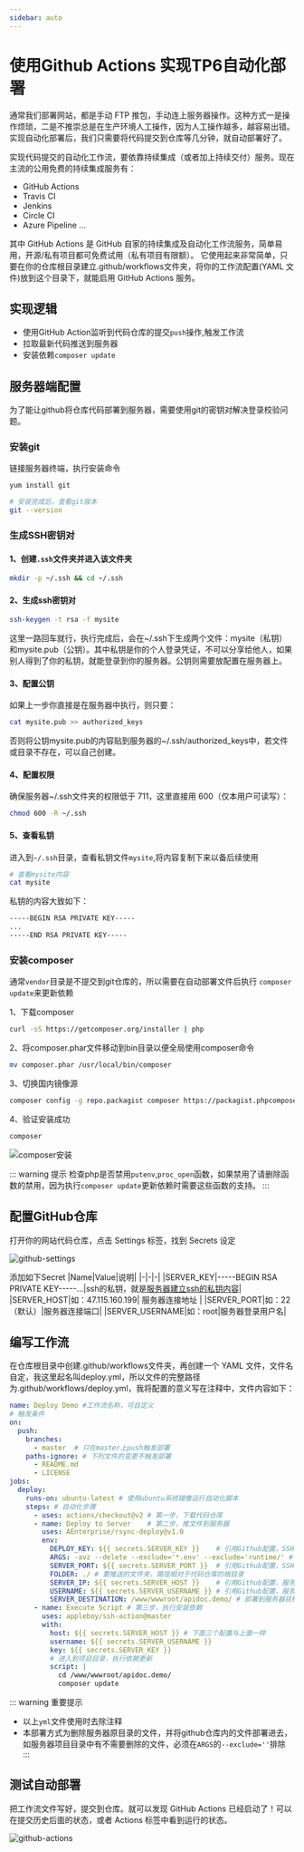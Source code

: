 ```yaml
---
sidebar: auto
---
```


# 使用Github Actions 实现TP6自动化部署

通常我们部署网站，都是手动 FTP 推包，手动连上服务器操作。这种方式一是操作烦琐，二是不推崇总是在生产环境人工操作，因为人工操作越多，越容易出错。实现自动化部署后，我们只需要将代码提交到仓库等几分钟，就自动部署好了。

实现代码提交的自动化工作流，要依靠持续集成（或者加上持续交付）服务。现在主流的公用免费的持续集成服务有：

- GitHub Actions
- Travis CI
- Jenkins
- Circle CI
- Azure Pipeline
...

其中 GitHub Actions 是 GitHub 自家的持续集成及自动化工作流服务，简单易用，开源/私有项目都可免费试用（私有项目有限额）。
它使用起来非常简单，只要在你的仓库根目录建立.github/workflows文件夹，将你的工作流配置(YAML 文件)放到这个目录下，就能启用 GitHub Actions 服务。


## 实现逻辑

- 使用GitHub Action监听到代码仓库的提交`push`操作,触发工作流
- 拉取最新代码推送到服务器
- 安装依赖`composer update`


## 服务器端配置

为了能让github将仓库代码部署到服务器，需要使用git的密钥对解决登录校验问题。

### 安装git

链接服务器终端，执行安装命令
```sh
yum install git 

# 安装完成后，查看git版本
git --version

```



### 生成SSH密钥对

#### 1、创建`.ssh`文件夹并进入该文件夹
```sh
mkdir -p ~/.ssh && cd ~/.ssh
```

#### 2、生成ssh密钥对
```sh
ssh-keygen -t rsa -f mysite
```
这里一路回车就行，执行完成后，会在~/.ssh下生成两个文件：mysite（私钥）和mysite.pub（公钥）。其中私钥是你的个人登录凭证，不可以分享给他人，如果别人得到了你的私钥，就能登录到你的服务器。公钥则需要放配置在服务器上。

#### 3、配置公钥

如果上一步你直接是在服务器中执行，则只要：
```sh
cat mysite.pub >> authorized_keys
```
否则将公钥mysite.pub的内容贴到服务器的~/.ssh/authorized_keys中，若文件或目录不存在，可以自己创建。

#### 4、配置权限
确保服务器~/.ssh文件夹的权限低于 711，这里直接用 600（仅本用户可读写）：
```sh
chmod 600 -R ~/.ssh
```
#### 5、查看私钥
进入到`~/.ssh`目录，查看私钥文件`mysite`,将内容复制下来以备后续使用

```sh
# 查看mysite内容
cat mysite
```
私钥的内容大致如下：
```sh
-----BEGIN RSA PRIVATE KEY-----
...
-----END RSA PRIVATE KEY-----
```

### 安装composer
通常`vendor`目录是不提交到git仓库的，所以需要在自动部署文件后执行 `composer update`来更新依赖

1、下载composer
```sh
curl -sS https://getcomposer.org/installer | php
```
2、将composer.phar文件移动到bin目录以便全局使用composer命令
```sh
mv composer.phar /usr/local/bin/composer
```
3、切换国内镜像源
```sh
composer config -g repo.packagist composer https://packagist.phpcomposer.com
```
4、验证安装成功
```sh
composer
```

![composer安装](/thinkphp-apidoc/images/course/githubActions/composer.png "composer-install")

::: warning 提示
检查php是否禁用`putenv`,`proc_open`函数，如果禁用了请删除函数的禁用，因为执行`composer update`更新依赖时需要这些函数的支持。
:::



## 配置GitHub仓库

打开你的网站代码仓库，点击 Settings 标签，找到 Secrets 设定

![github-settings](/thinkphp-apidoc/images/course/githubActions/github-settings.png "github-settings")

添加如下Secret
|Name|Value|说明|
|-|-|-|
|SERVER_KEY|-----BEGIN RSA PRIVATE KEY-----...|ssh的私钥，就是[服务器建立ssh的私钥内容](#_5、查看私钥)|
|SERVER_HOST|如：47.115.160.199| 服务器连接地址 |
|SERVER_PORT|如：22（默认）|服务器连接端口|
|SERVER_USERNAME|如：root|服务器登录用户名|


## 编写工作流

在仓库根目录中创建.github/workflows文件夹，再创建一个 YAML 文件，文件名自定，我这里起名叫deploy.yml，所以文件的完整路径为.github/workflows/deploy.yml，我将配置的意义写在注释中，文件内容如下：

```yml
name: Deploy Demo #工作流名称，可自定义
# 触发条件
on:
  push:
    branches:
      - master  # 只在master上push触发部署
    paths-ignore: # 下列文件的变更不触发部署
      - README.md
      - LICENSE
jobs:
  deploy:
    runs-on: ubuntu-latest # 使用ubuntu系统镜像运行自动化脚本
    steps: # 自动化步骤
      - uses: actions/checkout@v2 # 第一步，下载代码仓库
      - name: Deploy to Server    # 第二步，推文件到服务器
        uses: AEnterprise/rsync-deploy@v1.0
        env:
          DEPLOY_KEY: ${{ secrets.SERVER_KEY }}    # 引用Github配置，SSH私钥
          ARGS: -avz --delete --exclude='*.env' --exclude='runtime/' # rsync参数，删除服务器目录的文件，排除.env，runtime文件
          SERVER_PORT: ${{ secrets.SERVER_PORT }}  # 引用Github配置，SSH端口,默认22
          FOLDER: ./ # 要推送的文件夹，路径相对于代码仓库的根目录
          SERVER_IP: ${{ secrets.SERVER_HOST }}    # 引用Github配置，服务器的host名（IP或者域名domain.com
          USERNAME: ${{ secrets.SERVER_USERNAME }} # 引用Github配置，服务器登录名
          SERVER_DESTINATION: /www/wwwroot/apidoc.demo/ # 部署到服务器目标文件夹
      - name: Execute Script # 第三步，执行安装依赖
        uses: appleboy/ssh-action@master
        with:
          host: ${{ secrets.SERVER_HOST }} # 下面三个配置与上面一样
          username: ${{ secrets.SERVER_USERNAME }}
          key: ${{ secrets.SERVER_KEY }}
          # 进入到项目目录，执行依赖更新
          script: |
            cd /www/wwwroot/apidoc.demo/
            composer update
```

::: warning 重要提示
- 以上`yml`文件使用时去除注释
- 本部署方式为删除服务器原目录的文件，并将github仓库内的文件部署进去，如服务器项目目录中有不需要删除的文件，必须在`ARGS`的`--exclude=''`排除
:::

## 测试自动部署
把工作流文件写好，提交到仓库。就可以发现 GitHub Actions 已经启动了！可以在提交历史后面的状态，或者 Actions 标签中看到运行的状态。

![github-actions](/thinkphp-apidoc/images/course/githubActions/github-actions.png "github-actions")

